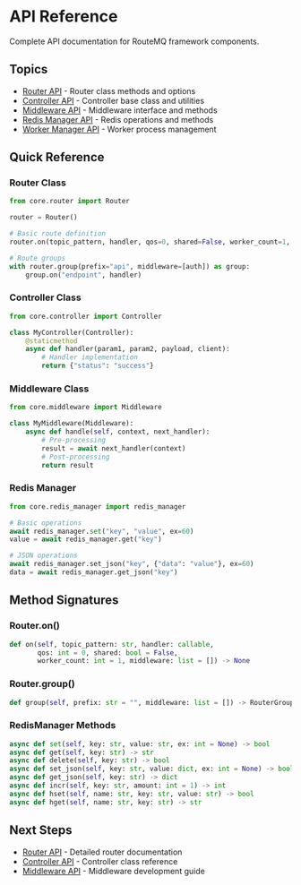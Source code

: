 # API Reference

Complete API documentation for RouteMQ framework components.

## Topics

- [Router API](router-api.md) - Router class methods and options
- [Controller API](controller-api.md) - Controller base class and utilities
- [Middleware API](middleware-api.md) - Middleware interface and methods
- [Redis Manager API](redis-manager-api.md) - Redis operations and methods
- [Worker Manager API](worker-manager-api.md) - Worker process management

## Quick Reference

### Router Class

```python
from core.router import Router

router = Router()

# Basic route definition
router.on(topic_pattern, handler, qos=0, shared=False, worker_count=1, middleware=[])

# Route groups
with router.group(prefix="api", middleware=[auth]) as group:
    group.on("endpoint", handler)
```

### Controller Class

```python
from core.controller import Controller

class MyController(Controller):
    @staticmethod
    async def handler(param1, param2, payload, client):
        # Handler implementation
        return {"status": "success"}
```

### Middleware Class

```python
from core.middleware import Middleware

class MyMiddleware(Middleware):
    async def handle(self, context, next_handler):
        # Pre-processing
        result = await next_handler(context)
        # Post-processing
        return result
```

### Redis Manager

```python
from core.redis_manager import redis_manager

# Basic operations
await redis_manager.set("key", "value", ex=60)
value = await redis_manager.get("key")

# JSON operations
await redis_manager.set_json("key", {"data": "value"}, ex=60)
data = await redis_manager.get_json("key")
```

## Method Signatures

### Router.on()
```python
def on(self, topic_pattern: str, handler: callable, 
       qos: int = 0, shared: bool = False, 
       worker_count: int = 1, middleware: list = []) -> None
```

### Router.group()
```python
def group(self, prefix: str = "", middleware: list = []) -> RouterGroup
```

### RedisManager Methods
```python
async def set(self, key: str, value: str, ex: int = None) -> bool
async def get(self, key: str) -> str
async def delete(self, key: str) -> bool
async def set_json(self, key: str, value: dict, ex: int = None) -> bool
async def get_json(self, key: str) -> dict
async def incr(self, key: str, amount: int = 1) -> int
async def hset(self, name: str, key: str, value: str) -> bool
async def hget(self, name: str, key: str) -> str
```

## Next Steps

- [Router API](router-api.md) - Detailed router documentation
- [Controller API](controller-api.md) - Controller class reference
- [Middleware API](middleware-api.md) - Middleware development guide
